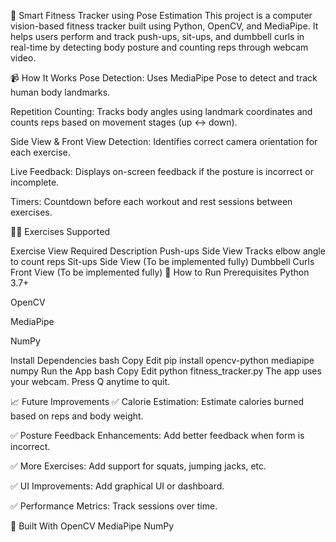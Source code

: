 💪 Smart Fitness Tracker using Pose Estimation
This project is a computer vision-based fitness tracker built using Python, OpenCV, and MediaPipe. It helps users perform and track push-ups, sit-ups, and dumbbell curls in real-time by detecting body posture and counting reps through webcam video.

📹 How It Works
Pose Detection: Uses MediaPipe Pose to detect and track human body landmarks.

Repetition Counting: Tracks body angles using landmark coordinates and counts reps based on movement stages (up ↔ down).

Side View & Front View Detection: Identifies correct camera orientation for each exercise.

Live Feedback: Displays on-screen feedback if the posture is incorrect or incomplete.

Timers: Countdown before each workout and rest sessions between exercises.

🏋️‍♀️ Exercises Supported

Exercise	View Required	Description
Push-ups	Side View	Tracks elbow angle to count reps
Sit-ups	Side View	(To be implemented fully)
Dumbbell Curls	Front View	(To be implemented fully)
🚀 How to Run
Prerequisites
Python 3.7+

OpenCV

MediaPipe

NumPy

Install Dependencies
bash
Copy
Edit
pip install opencv-python mediapipe numpy
Run the App
bash
Copy
Edit
python fitness_tracker.py
The app uses your webcam. Press Q anytime to quit.

📈 Future Improvements
✅ Calorie Estimation: Estimate calories burned based on reps and body weight.

✅ Posture Feedback Enhancements: Add better feedback when form is incorrect.

✅ More Exercises: Add support for squats, jumping jacks, etc.

✅ UI Improvements: Add graphical UI or dashboard.

✅ Performance Metrics: Track sessions over time.


🧠 Built With
OpenCV
MediaPipe
NumPy
